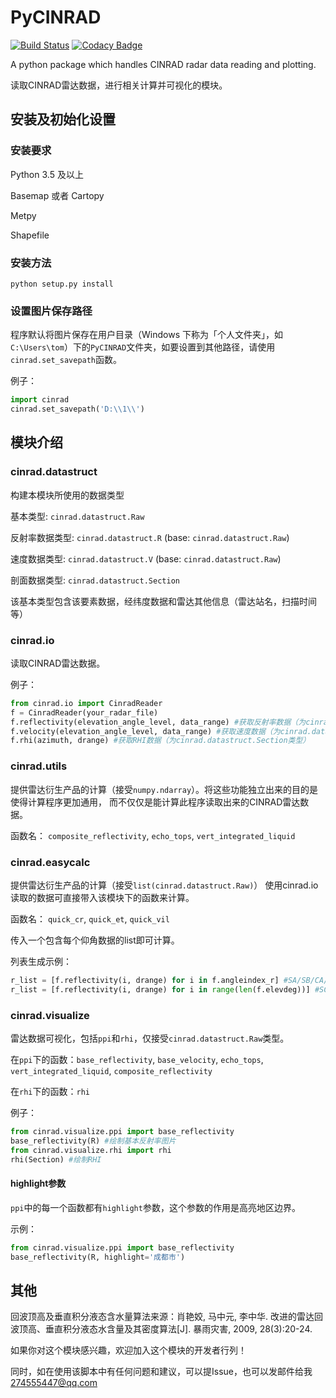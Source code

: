 # PyCINRAD

[![Build Status](https://travis-ci.com/CyanideCN/PyCINRAD.svg?branch=master)](https://travis-ci.com/CyanideCN/PyCINRAD)
[![Codacy Badge](https://api.codacy.com/project/badge/Grade/932a383368954e8cb37ada9b3d783169)](https://app.codacy.com/app/CyanideCN/PyCINRAD?utm_source=github.com&utm_medium=referral&utm_content=CyanideCN/PyCINRAD&utm_campaign=Badge_Grade_Dashboard)

A python package which handles CINRAD radar data reading and plotting.

读取CINRAD雷达数据，进行相关计算并可视化的模块。

## 安装及初始化设置

### 安装要求

Python 3.5 及以上

Basemap 或者 Cartopy

Metpy

Shapefile

### 安装方法

```
python setup.py install
```

### 设置图片保存路径

程序默认将图片保存在用户目录（Windows 下称为「个人文件夹」，如 `C:\Users\tom`）下的`PyCINRAD`文件夹，如要设置到其他路径，请使用`cinrad.set_savepath`函数。

例子：

```python
import cinrad
cinrad.set_savepath('D:\\1\\')
```

## 模块介绍

### cinrad.datastruct

构建本模块所使用的数据类型

基本类型: `cinrad.datastruct.Raw`

反射率数据类型: `cinrad.datastruct.R` (base: `cinrad.datastruct.Raw`)

速度数据类型: `cinrad.datastruct.V` (base: `cinrad.datastruct.Raw`)

剖面数据类型: `cinrad.datastruct.Section`

该基本类型包含该要素数据，经纬度数据和雷达其他信息（雷达站名，扫描时间等）

### cinrad.io

读取CINRAD雷达数据。

例子：

```python
from cinrad.io import CinradReader
f = CinradReader(your_radar_file)
f.reflectivity(elevation_angle_level, data_range) #获取反射率数据（为cinrad.datastruct.R类型）
f.velocity(elevation_angle_level, data_range) #获取速度数据（为cinrad.datastruct.V类型）
f.rhi(azimuth, drange) #获取RHI数据（为cinrad.datastruct.Section类型）
```

### cinrad.utils

提供雷达衍生产品的计算（接受`numpy.ndarray`）。将这些功能独立出来的目的是使得计算程序更加通用，
而不仅仅是能计算此程序读取出来的CINRAD雷达数据。

函数名：
`composite_reflectivity`, `echo_tops`, `vert_integrated_liquid`

### cinrad.easycalc

提供雷达衍生产品的计算（接受`list(cinrad.datastruct.Raw)`）
使用cinrad.io读取的数据可直接带入该模块下的函数来计算。

函数名：
`quick_cr`, `quick_et`, `quick_vil`

传入一个包含每个仰角数据的list即可计算。

列表生成示例：
```python
r_list = [f.reflectivity(i, drange) for i in f.angleindex_r] #SA/SB/CA/CB雷达
r_list = [f.reflectivity(i, drange) for i in range(len(f.elevdeg))] #SC/CC雷达
```

### cinrad.visualize

雷达数据可视化，包括`ppi`和`rhi`，仅接受`cinrad.datastruct.Raw`类型。

在`ppi`下的函数：`base_reflectivity`, `base_velocity`, `echo_tops`, `vert_integrated_liquid`, 
`composite_reflectivity`

在`rhi`下的函数：`rhi`

例子：

```python
from cinrad.visualize.ppi import base_reflectivity
base_reflectivity(R) #绘制基本反射率图片
from cinrad.visualize.rhi import rhi
rhi(Section) #绘制RHI
```

#### highlight参数

`ppi`中的每一个函数都有`highlight`参数，这个参数的作用是高亮地区边界。

示例：
```python
from cinrad.visualize.ppi import base_reflectivity
base_reflectivity(R, highlight='成都市')
```

## 其他

回波顶高及垂直积分液态含水量算法来源：肖艳姣, 马中元, 李中华. 改进的雷达回波顶高、垂直积分液态水含量及其密度算法[J]. 暴雨灾害, 2009, 28(3):20-24.

如果你对这个模块感兴趣，欢迎加入这个模块的开发者行列！

同时，如在使用该脚本中有任何问题和建议，可以提Issue，也可以发邮件给我 274555447@qq.com
